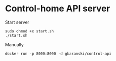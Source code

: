 # Control-home API server
Start server
```
sudo chmod +x start.sh
./start.sh
```

Manually
```
docker run -p 8000:8000 -d gbaranski/control-api
```
